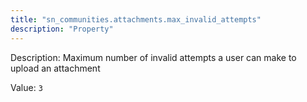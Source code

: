 ```yaml
---
title: "sn_communities.attachments.max_invalid_attempts"
description: "Property"
---
```


Description: Maximum number of invalid attempts a user can make to upload an attachment

Value: `3`